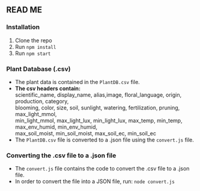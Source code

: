 ## READ ME

### Installation

1. Clone the repo
2. Run `npm install`
3. Run `npm start`

### Plant Database (.csv)

- The plant data is contained in the `PlantDB.csv` file.
- <strong>The csv headers contain:</strong> <br>
scientific_name, display_name, alias,image, floral_language, origin, production, category, <br>
blooming, color, size, soil, sunlight, watering, fertilization, pruning, max_light_mmol, <br>
min_light_mmol, max_light_lux, min_light_lux, max_temp, min_temp, max_env_humid, min_env_humid, <br>
max_soil_moist, min_soil_moist, max_soil_ec, min_soil_ec
- The `PlantDB.csv` file is converted to a .json file using the `convert.js` file.

### Converting the .csv file to a .json file

- The `convert.js` file contains the code to convert the .csv file to a .json file.
- In order to convert the file into a JSON file, run: `node convert.js`